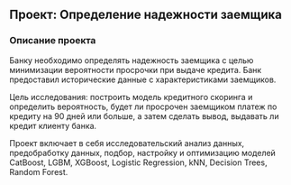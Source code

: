 ## Проект: Определение надежности заемщика
### Описание проекта
Банку необходимо определять надежность заемщика с целью минимизации вероятности просрочки при выдаче кредита. Банк предоставил исторические данные с характеристиками заемщиков.

Цель исследования: построить модель кредитного скоринга и определить вероятность, будет ли просрочен заемщиком платеж по кредиту на 90 дней или больше, а затем сделать вывод, выдавать ли кредит клиенту банка.

Проект включает в себя исследовательский анализ данных, предобработку данных, подбор, настройку и оптимизацию моделей CatBoost, LGBM, XGBoost, Logistic Regression, kNN, Decision Trees, Random Forest.
